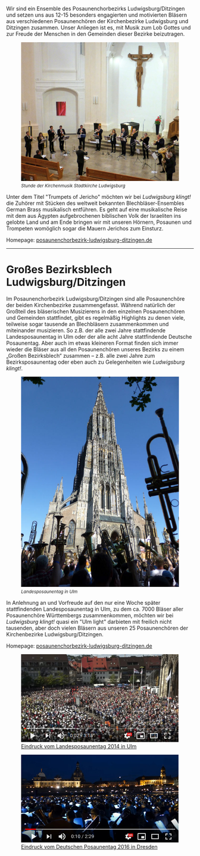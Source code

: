 
Wir sind ein Ensemble des Posaunenchorbezirks Ludwigsburg/Ditzingen und setzen uns
aus 12-15 besonders engagierten und motivierten Bläsern aus verschiedenen Posaunenchören
der Kirchenbezirke Ludwigsburg und Ditzingen zusammen. Unser Anliegen ist es, mit Musik
zum Lob Gottes und zur Freude der Menschen in den Gemeinden dieser Bezirke beizutragen.

<div class="row">
   <div class="col-md">
     <figure>
       <img src="assets/img/teilnehmer/bpd-lu-di-stundeDerKirchenmusik.jpg" alt="Stunde der Kirchenmusik" class="img-fluid">     
       <figcaption><i><small>Stunde der Kirchenmusik Stadtkirche Ludwigsburg</small></i></figcaption>
    </figure> 
   </div>
    <div class="col-md"></div>
</div>

Unter dem Titel "Trumpets of Jericho" möchten wir bei _Ludwigsburg klingt!_ die Zuhörer
mit Stücken des weltweit bekannten Blechbläser-Ensembles German Brass musikalisch entführen.
Es geht auf eine musikalische Reise mit dem aus Ägypten aufgebrochenen biblischen Volk der
Israeliten ins gelobte Land und am Ende bringen wir mit unseren Hörnern, Posaunen und Trompeten
womöglich sogar die Mauern Jerichos zum Einsturz.

Homepage: [posaunenchorbezirk-ludwigsburg-ditzingen.de](http://posaunenchorbezirk-ludwigsburg-ditzingen.de/)

<hr class="my-md-3">  

<h1 class="shifted-anchor" id="blech-lu-di">Großes Bezirksblech Ludwigsburg/Ditzingen</h1>

Im Posaunenchorbezirk Ludwigsburg/Ditzingen sind alle Posaunenchöre der beiden Kirchenbezirke
zusammengefasst. Während natürlich der Großteil des bläserischen Musizierens in den einzelnen
Posaunenchören und Gemeinden stattfindet, gibt es regelmäßig Highlights zu denen viele,
teilweise sogar tausende an Blechbläsern zusammenkommen und miteinander musizieren. So z.B. der
alle zwei Jahre stattfindende Landesposaunentag in Ulm oder der alle acht Jahre stattfindende
Deutsche Posaunentag. Aber auch im etwas kleineren Format finden sich immer wieder die Bläser
aus all den Posaunenchören unseres Bezirks zu einem „Großen Bezirksblech“ zusammen – z.B. alle
zwei Jahre zum Bezirksposaunentag oder eben auch zu Gelegenheiten wie _Ludwigsburg klingt!_.

<div class="row">
   <div class="col-md">
     <figure>
       <img src="assets/img/teilnehmer/bpd-lu-di-Landesposaunentag_Ulm.jpg" alt="Landesposaunentag 2014 in Ulm" class="img-fluid">     
       <figcaption><i><small>Landesposaunentag in Ulm</small></i></figcaption>
    </figure> 
   </div>
    <div class="col-md"></div>
</div>

In Anlehnung an und Vorfreude auf den nur eine Woche später stattfindenden Landesposaunentag
in Ulm, zu dem ca. 7000 Bläser aller Posaunenchöre Württembergs zusammenkommen, möchten
wir bei _Ludwigsburg klingt!_ quasi ein "Ulm light" darbieten mit freilich nicht tausenden,
aber doch vielen Bläsern aus unseren 25 Posaunenchören der Kirchenbezirke Ludwigsburg/Ditzingen.

Homepage: [posaunenchorbezirk-ludwigsburg-ditzingen.de](http://posaunenchorbezirk-ludwigsburg-ditzingen.de/)

<div class="row">
   <div class="col-sm">
     <figure>
       <a href="https://www.youtube.com/watch?v=JL38A57vnoE">
        <img src="assets/img/teilnehmer/bpd-lu-di-video-1.jpg" alt="Landesposaunentag 2014 in Ulm" class="img-fluid">
       </a>
       <figcaption>
          <a href="https://www.youtube.com/watch?v=JL38A57vnoE">
             Eindruck vom Landesposaunentag 2014 in Ulm
          </a>
       </figcaption>
    </figure> 
   </div>
    <div class="col-sm">
      <figure>
        <a href="https://www.youtube.com/watch?v=6anb_OhX2rk">
         <img src="assets/img/teilnehmer/bpd-lu-di-video-2.jpg" alt="Deutscher Posaunentag 2016 in Dresden:" class="img-fluid">
        </a>
        <figcaption>
          <a href="https://www.youtube.com/watch?v=6anb_OhX2rk">
             Eindruck vom Deutschen Posaunentag 2016 in Dresden
          </a>
        </figcaption>
      </figure> 
     </div>
</div>
